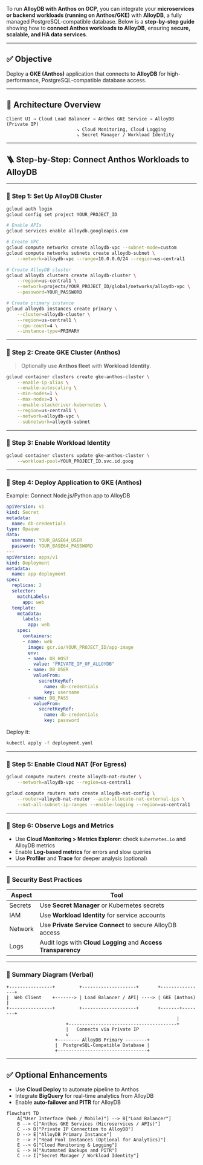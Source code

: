 To run **AlloyDB with Anthos on GCP**, you can integrate your **microservices or backend workloads (running on Anthos/GKE)** with **AlloyDB**, a fully managed PostgreSQL-compatible database. Below is a **step-by-step guide** showing how to **connect Anthos workloads to AlloyDB**, ensuring **secure, scalable, and HA data services**.

---

## ✅ **Objective**

Deploy a **GKE (Anthos)** application that connects to **AlloyDB** for high-performance, PostgreSQL-compatible database access.

---

## 🧱 **Architecture Overview**

```
Client UI → Cloud Load Balancer → Anthos GKE Service → AlloyDB (Private IP)
                          ↘ Cloud Monitoring, Cloud Logging
                          ↘ Secret Manager / Workload Identity
```

---

## 🪜 **Step-by-Step: Connect Anthos Workloads to AlloyDB**

---

### 🔹 **Step 1: Set Up AlloyDB Cluster**

```bash
gcloud auth login
gcloud config set project YOUR_PROJECT_ID

# Enable APIs
gcloud services enable alloydb.googleapis.com

# Create VPC
gcloud compute networks create alloydb-vpc --subnet-mode=custom
gcloud compute networks subnets create alloydb-subnet \
    --network=alloydb-vpc --range=10.0.0.0/24 --region=us-central1

# Create AlloyDB cluster
gcloud alloydb clusters create alloydb-cluster \
    --region=us-central1 \
    --network=projects/YOUR_PROJECT_ID/global/networks/alloydb-vpc \
    --password=YOUR_PASSWORD

# Create primary instance
gcloud alloydb instances create primary \
    --cluster=alloydb-cluster \
    --region=us-central1 \
    --cpu-count=4 \
    --instance-type=PRIMARY
```

---

### 🔹 **Step 2: Create GKE Cluster (Anthos)**

> Optionally use **Anthos fleet** with **Workload Identity**.

```bash
gcloud container clusters create gke-anthos-cluster \
    --enable-ip-alias \
    --enable-autoscaling \
    --min-nodes=1 \
    --max-nodes=3 \
    --enable-stackdriver-kubernetes \
    --region=us-central1 \
    --network=alloydb-vpc \
    --subnetwork=alloydb-subnet
```

---

### 🔹 **Step 3: Enable Workload Identity**

```bash
gcloud container clusters update gke-anthos-cluster \
    --workload-pool=YOUR_PROJECT_ID.svc.id.goog
```

---

### 🔹 **Step 4: Deploy Application to GKE (Anthos)**

Example: Connect Node.js/Python app to AlloyDB

```yaml
apiVersion: v1
kind: Secret
metadata:
  name: db-credentials
type: Opaque
data:
  username: YOUR_BASE64_USER
  password: YOUR_BASE64_PASSWORD
---
apiVersion: apps/v1
kind: Deployment
metadata:
  name: app-deployment
spec:
  replicas: 2
  selector:
    matchLabels:
      app: web
  template:
    metadata:
      labels:
        app: web
    spec:
      containers:
      - name: web
        image: gcr.io/YOUR_PROJECT_ID/app-image
        env:
        - name: DB_HOST
          value: "PRIVATE_IP_OF_ALLOYDB"
        - name: DB_USER
          valueFrom:
            secretKeyRef:
              name: db-credentials
              key: username
        - name: DB_PASS
          valueFrom:
            secretKeyRef:
              name: db-credentials
              key: password
```

Deploy it:

```bash
kubectl apply -f deployment.yaml
```

---

### 🔹 **Step 5: Enable Cloud NAT (For Egress)**

```bash
gcloud compute routers create alloydb-nat-router \
    --network=alloydb-vpc --region=us-central1

gcloud compute routers nats create alloydb-nat-config \
    --router=alloydb-nat-router --auto-allocate-nat-external-ips \
    --nat-all-subnet-ip-ranges --enable-logging --region=us-central1
```

---

### 🔹 **Step 6: Observe Logs and Metrics**

* Use **Cloud Monitoring > Metrics Explorer**: check `kubernetes.io` and AlloyDB metrics
* Enable **Log-based metrics** for errors and slow queries
* Use **Profiler** and **Trace** for deeper analysis (optional)

---

### 🔐 **Security Best Practices**

| Aspect  | Tool                                                          |
| ------- | ------------------------------------------------------------- |
| Secrets | Use **Secret Manager** or Kubernetes secrets                  |
| IAM     | Use **Workload Identity** for service accounts                |
| Network | Use **Private Service Connect** to secure AlloyDB access      |
| Logs    | Audit logs with **Cloud Logging** and **Access Transparency** |

---

### 🧩 Summary Diagram (Verbal)

```
+----------------+         +--------------------+       +----------------+
|  Web Client    +-------> | Load Balancer / API| ----> | GKE (Anthos)   |
+----------------+         +--------------------+       +-------+--------+
                                                               |
                      +----------------------------------------+
                      |   Connects via Private IP
                      v
                  +-------- AlloyDB Primary --------+
                  |  PostgreSQL-Compatible Database |
                  +---------------------------------+
```

---

## ✅ Optional Enhancements

* Use **Cloud Deploy** to automate pipeline to Anthos
* Integrate **BigQuery** for real-time analytics from AlloyDB
* Enable **auto-failover and PITR** for AlloyDB

```mermaid
flowchart TD
    A["User Interface (Web / Mobile)"] --> B["Load Balancer"]
    B --> C["Anthos GKE Services (Microservices / APIs)"]
    C --> D["Private IP Connection to AlloyDB"]
    D --> E["AlloyDB Primary Instance"]
    E --> F["Read Pool Instances (Optional for Analytics)"]
    E --> G["Cloud Monitoring & Logging"]
    E --> H["Automated Backups and PITR"]
    C --> I["Secret Manager / Workload Identity"]
```


